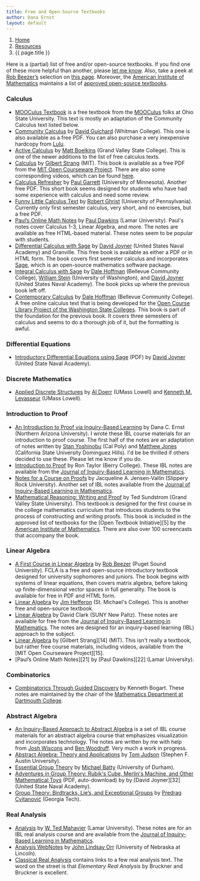 ```yaml
---
title: Free and Open-Source Textbooks
author: Dana Ernst
layout: default
---
```


<ol class="breadcrumb">
  <li><a href="/">Home</a></li>
  <li><a href="/resources">Resources</a></li>
  <li class="active">{{ page.title }}</li>
</ol>

Here is a (partial) list of free and/or open-source textbooks. If you find one of these more helpful than another, please <a href="mailto:dana.ernst@nau.edu">let me know</a>. Also, take a peek at [Rob Beezer’s](http://buzzard.ups.edu) selection on [this page](http://linear.ups.edu/opentexts.html). Moreover, the [American Institute of Mathematics](http://www.aimath.org) maintains a list of [approved open-source textbooks](http://www.aimath.org/textbooks/textbooklist.html).

### Calculus ###

  * [MOOCulus Textbook](https://mooculus.osu.edu/handouts) is a free textbook from the [MOOCulus](https://mooculus.osu.edu/) folks at Ohio State University. This text is mostly an adaptation of the Community Calculus text listed below.
  * [Community Calculus](communitycalculus.org) by [David Guichard](http://skink.whitman.edu/~guichard/) (Whitman College). This one is also available as a free PDF. You can also purchase a very inexpensive hardcopy from [Lulu](http://www.lulu.com/spotlight/whitmancalculus).
  * [Active Calculus](http://faculty.gvsu.edu/boelkinm/Home/Download.html) by [Matt Boelkins](http://faculty.gvsu.edu/boelkinm/Home/MB.html) (Grand Valley State College). This is one of the newer additions to the list of free calculus texts.
  * [Calculus](http://ocw.mit.edu/resources/res-18-001-calculus-online-textbook-spring-2005/textbook/) by [Gilbert Strang](http://www-math.mit.edu/~gs/) (MIT). This book is available as a free PDF from the [MIT Open Courseware Project](http://ocw.mit.edu/index.htm). There are also some corresponding videos, which can be found [here](http://ocw.mit.edu/high-school/courses/highlights-of-calculus/index.htm).
  * [Calculus Refresher](http://www.math.umn.edu/~garrett/calculus/) by [Paul Garrett](http://www.math.umn.edu/~garrett/index.shtml) (University of Minnesota). Another free PDF. This short book seems designed for students who have had some experience with calculus and need some review.
  * [Funny Little Calculus Text](http://www.math.upenn.edu/~ghrist/FLCT/index.html) by [Robert Ghrist](http://www.math.upenn.edu/~ghrist/index.html) (University of Pennsylvania). Currently only first semester calculus, very short, and no exercises, but a free PDF.
  * [Paul’s Online Math Notes](http://tutorial.math.lamar.edu/) by [Paul Dawkins](http://www.math.lamar.edu/faculty/dawkins/dawkins.aspx) (Lamar University). Paul's notes cover Calculus 1-3, Linear Algebra, and more. The notes are available as free HTML-based material. These notes seem to be popular with students.
  * [Differential Calculus with Sage](http://wdjoyner.com/teach/calc1-sage/) by [David Joyner](http://wdjoyner.com/) (United States Naval Academy) and Granville. This free book is available as either a PDF or in HTML form. The book covers first semester calculus and incorporates [Sage](http://sagemath.org), which is an open-source mathematics software package.
  * [Integral Calculus with Sage](http://boxen.math.washington.edu/home/wdj/teaching/calc2-sage/) by [Dale Hoffman](http://scidiv.bellevuecollege.edu/dh/) (Bellevue Community College), [William Stein](http://modular.math.washington.edu/) (University of Washington), and [David Joyner](http://wdjoyner.com/) (United States Naval Academy). The book picks up where the previous book left off.
  * [Contemporary Calculus](http://scidiv.bellevuecollege.edu/dh/Calculus_all/Calculus_all.html) by [Dale Hoffman](http://scidiv.bellevuecollege.edu/dh/) (Bellevue Community College).  A free online calculus text that is being developed for the [Open Course Library Project of the Washington State Colleges](http://opencourselibrary.org).  This book is part of the foundation for the previous book.  It covers three semesters of calculus and seems to do a thorough job of it, but the formatting is awful.

### Differential Equations ###

  * [Introductory Differential Equations using Sage](http://sage.math.washington.edu/home/wdj/teaching/DiffyQ/des-book.pdf) (PDF) by [David Joyner](http://www.usna.edu/Users/math/wdj/) (United State Naval Academy).

### Discrete Mathematics ###

  * [Applied Discrete Structures](http://faculty.uml.edu/klevasseur/ads2/) by [Al Doerr](http://faculty.uml.edu/math/faculty/doerr.htm) (UMass Lowell) and [Kenneth M. Levasseur](http://faculty.uml.edu/klevasseur/) (UMass Lowell).

### Introduction to Proof

  * [An Introduction to Proof via Inquiry-Based Learning][36] by Dana C. Ernst (Northern Arizona University). I wrote these IBL course materials for an introduction to proof course. The first half of the notes are an adaptation of notes written by [Stan Yoshinobu][37] (Cal Poly) and [Matthew Jones][38] (California State University Dominguez Hills). I'd be be thrilled if others decided to use these. Please let me know if you do.
  * [Introduction to Proof][39] by Ron Taylor (Berry College). These IBL notes are available from the [Journal of Inquiry-Based Learning in Mathematics][40].
  * [Notes for a Course on Proofs][41] by Jacqueline A. Jensen-Vallin (Slippery Rock University). Another set of IBL notes available from the [Journal of Inquiry-Based Learning in Mathematics][40].
  * [Mathematical Reasoning: Writing and Proof][42] by Ted Sundstrom (Grand Valley State University). This textbook is designed for the first course in the college mathematics curriculum that introduces students to the process of constructing and writing proofs. This book is included in the approved list of textbooks for the [Open Textbook Initiative][5] by the [American Institute of Mathematics][43]. There are also over 100 screencasts that accompany the book.

### Linear Algebra

  * [A First Course in Linear Algebra][44] by [Rob Beezer][45] (Puget Sound University). FCLA is a free and open-source introductory textbook designed for university sophomores and juniors. The book begins with systems of linear equations, then covers matrix algebra, before taking up finite-dimensional vector spaces in full generality. The book is available for free in PDF and HTML form.
  * [Linear Algebra][46] by [Jim Hefferon][47] (St. Michael's College). This is another free and open-source textbook.
  * [Linear Algebra][48] by David Clark (SUNY New Paltz). These notes are available for free from the [Journal of Inquiry-Based Learning in Mathematics][49]. The notes are designed for an inquiry-based learning (IBL) approach to the subject.
  * [Linear Algebra][50] by [Gilbert Strang][14] (MIT). This isn't really a textbook, but rather free course materials, including videos, available from the [MIT Open Courseware Project][15].
  * [Paul’s Online Math Notes][21] by [Paul Dawkins][22] (Lamar University).

### Combinatorics

 * [Combinatorics Through Guided Discovery](http://www.math.dartmouth.edu/news-resources/electronic/kpbogart/) by Kenneth Bogart. These notes are maintained by the chair of the [Mathematics Department at Dartmouth College](http://www.math.dartmouth.edu).

### Abstract Algebra

  * [An Inquiry-Based Approach to Abstract Algebra][53] is a set of IBL course materials for an abstract algebra course that emphasizes visualization and incorporates technology. The notes are written by me with help from [Josh Wiscons][54] and [Ben Woodruff][55]. Very much a work in progress.
  * [Abstract Algebra: Theory and Applications][56] by [Tom Judson][57] (Stephen F. Austin University).
  * [Essential Group Theory][58] by [Michael Batty][59] (University of Durham).
  * [Adventures in Group Theory: Rubik's Cube, Merlin's Machine, and Other Mathematical Toys][60] (PDF, auto-download) by by [David Joyner][32] (United State Naval Academy).
  * [Group Theory: Birdtracks, Lie’s, and Exceptional Groups][61] by [Predrag Cvitanović][62] (Georgia Tech).

### Real Analysis

  * [Analysis][63] by [W. Ted Mahavier][64] (Lamar University). These notes are for an IBL real analysis course and are available from the [Journal of Inquiry-Based Learning in Mathematics][40].
  * [Analysis WebNotes][65] by [John Lindsay Orr][66] (University of Nebraska at Lincoln).
  * [Classical Real Analysis][67] contains links to a few real analysis text. The word on the street is that *Elementary Real Analysis* by Bruckner and Bruckner is excellent.

 [35]: http://faculty.uml.edu/klevasseur/
 [36]: http://dcernst.github.io/IBL-IntroToProof/
 [37]: http://www.stanyoshinobu.com/
 [38]: http://www.csudh.edu/math/mjones/
 [39]: http://www.jiblm.org/downloads/dlitem.aspx?id=56&category=jiblmjournal
 [40]: http://www.jiblm.org
 [41]: http://www.jiblm.org/downloads/dlitem.aspx?id=88&category=jiblmjournal
 [42]: https://sites.google.com/site/mathematicalreasoning3ed/
 [43]: http://www.aimath.org/
 [44]: http://linear.ups.edu/index.html
 [45]: http://buzzard.ups.edu/
 [46]: http://joshua.smcvt.edu/linearalgebra/
 [47]: http://joshua.smcvt.edu/math/hefferon.html
 [48]: http://www.jiblm.org/downloads/dlitem.aspx?id=63&category=jiblmjournal
 [49]: http://www.jiblm.org/index.aspx
 [50]: http://ocw.mit.edu/courses/mathematics/18-06sc-linear-algebra-fall-2011/

 [53]: http://dcernst.github.io/IBL-AbstractAlgebra/
 [54]: http://math.colorado.edu/~wiscons/
 [55]: http://emp.byui.edu/woodruffb/
 [56]: http://abstract.ups.edu/index.html
 [57]: http://faculty.sfasu.edu/judsontw/
 [58]: http://bookboon.com/en/textbooks/mathematics/essential-group-theory
 [59]: http://www.mendeley.com/profiles/michael-batty/
 [60]: http://www.google.com/url?sa=t&rct=j&q=&esrc=s&source=web&cd=3&cad=rja&ved=0CEkQFjAC&url=http%3A%2F%2Fciteseerx.ist.psu.edu%2Fviewdoc%2Fdownload%3Fdoi%3D10.1.1.174.5425%26rep%3Drep1%26type%3Dpdf&ei=NsDTUL7gJ6nQ2AWdpYDoBQ&usg=AFQjCNH9auUs2DFjFfc_MVVPa54cd_24Lg&sig2=50zNEnuxvBSbbfMav0PwaA&bvm=bv.1355534169,d.b2I
 [61]: http://www.cns.gatech.edu/GroupTheory/index.html
 [62]: https://www.physics.gatech.edu/user/predrag-cvitanovic
 [63]: http://www.jiblm.org/downloads/dlitem.aspx?id=66&category=jiblmjournal
 [64]: http://www.math.lamar.edu/faculty/mahavier/mahavier.aspx
 [65]: http://www.webskate101.com/webnotes/home.htmld/home.html
 [66]: http://www.math.unl.edu/~jorr1/
 [67]: http://classicalrealanalysis.info/Free-Downloads.php
